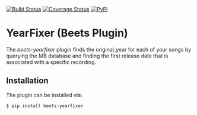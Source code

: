 [![Build Status](https://travis-ci.org/github/adamjakab/BeetsPluginYearFixer.svg?branch=master)](https://travis-ci.org/github/adamjakab/BeetsPluginYearFixer)
[![Coverage Status](https://coveralls.io/repos/github/adamjakab/BeetsPluginYearFixer/badge.svg?branch=master)](https://coveralls.io/github/adamjakab/BeetsPluginYearFixer?branch=master)
[![PyPi](https://img.shields.io/pypi/v/beets-yearfixer.svg)](https://pypi.org/project/beets-yearfixer/)


# YearFixer (Beets Plugin)

The *beets-yearfixer* plugin finds the original_year for each of your songs by querying the MB database and finding the first release date that is associated with a specific recording.


## Installation
The plugin can be installed via:

```shell script
$ pip install beets-yearfixer
```

